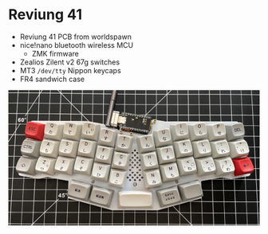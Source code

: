# Reviung 41
- Reviung 41 PCB from worldspawn
- nice!nano bluetooth wireless MCU
    - ZMK firmware
- Zealios Zilent v2 67g switches
- MT3 `/dev/tty` Nippon keycaps
- FR4 sandwich case

![Reviung41](images/reviung41.jpg?raw=true "Reviung 41")
